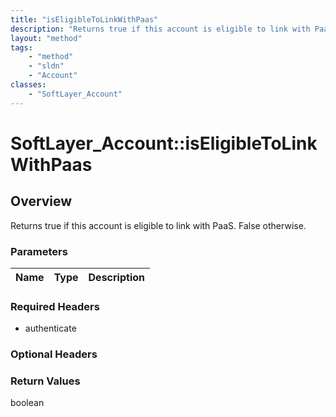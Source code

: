 ```yaml
---
title: "isEligibleToLinkWithPaas"
description: "Returns true if this account is eligible to link with PaaS. False otherwise."
layout: "method"
tags:
    - "method"
    - "sldn"
    - "Account"
classes:
    - "SoftLayer_Account"
---
```

# SoftLayer_Account::isEligibleToLinkWithPaas
## Overview 
Returns true if this account is eligible to link with PaaS. False otherwise. 

### Parameters 
|Name | Type | Description |
| --- | --- | --- |


### Required Headers
* authenticate

### Optional Headers

### Return Values
boolean

